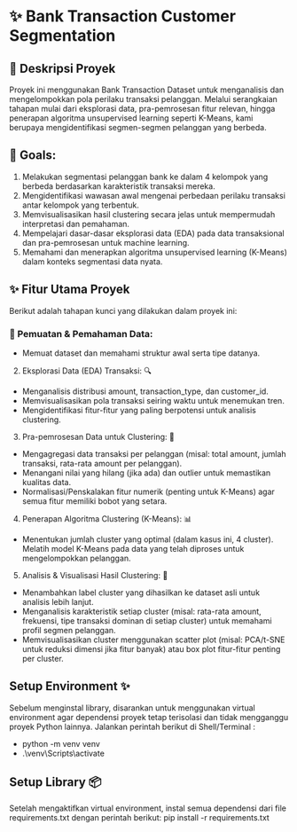 # ✨ Bank Transaction Customer Segmentation 

## 🚀 Deskripsi Proyek 
Proyek ini menggunakan Bank Transaction Dataset untuk menganalisis dan mengelompokkan pola perilaku transaksi pelanggan. Melalui serangkaian tahapan mulai dari eksplorasi data, pra-pemrosesan fitur relevan, hingga penerapan algoritma unsupervised learning seperti K-Means, kami berupaya mengidentifikasi segmen-segmen pelanggan yang berbeda.

## 🎯 Goals:
1. Melakukan segmentasi pelanggan bank ke dalam 4 kelompok yang berbeda berdasarkan karakteristik transaksi mereka.
2. Mengidentifikasi wawasan awal mengenai perbedaan perilaku transaksi antar kelompok yang terbentuk.
3. Memvisualisasikan hasil clustering secara jelas untuk mempermudah interpretasi dan pemahaman.
4. Mempelajari dasar-dasar eksplorasi data (EDA) pada data transaksional dan pra-pemrosesan untuk machine learning.
5. Memahami dan menerapkan algoritma unsupervised learning (K-Means) dalam konteks segmentasi data nyata.

## ✨ Fitur Utama Proyek 
Berikut adalah tahapan kunci yang dilakukan dalam proyek ini:

### 📂 Pemuatan & Pemahaman Data:  
- Memuat dataset dan memahami struktur awal serta tipe datanya.

2. Eksplorasi Data (EDA) Transaksi: 🔍
- Menganalisis distribusi amount, transaction_type, dan customer_id.
- Memvisualisasikan pola transaksi seiring waktu untuk menemukan tren.
- Mengidentifikasi fitur-fitur yang paling berpotensi untuk analisis clustering.
3. Pra-pemrosesan Data untuk Clustering: 🧹
- Mengagregasi data transaksi per pelanggan (misal: total amount, jumlah transaksi, rata-rata amount per pelanggan).
- Menangani nilai yang hilang (jika ada) dan outlier untuk memastikan kualitas data.
- Normalisasi/Penskalakan fitur numerik (penting untuk K-Means) agar semua fitur memiliki bobot yang setara.
4. Penerapan Algoritma Clustering (K-Means): 📊
- Menentukan jumlah cluster yang optimal (dalam kasus ini, 4 cluster).
Melatih model K-Means pada data yang telah diproses untuk mengelompokkan pelanggan.
5. Analisis & Visualisasi Hasil Clustering: 🎨
- Menambahkan label cluster yang dihasilkan ke dataset asli untuk analisis lebih lanjut.
- Menganalisis karakteristik setiap cluster (misal: rata-rata amount, frekuensi, tipe transaksi dominan di setiap cluster) untuk memahami profil segmen pelanggan.
- Memvisualisasikan cluster menggunakan scatter plot (misal: PCA/t-SNE untuk reduksi dimensi jika fitur banyak) atau box plot fitur-fitur penting per cluster.

## Setup Environment ✨
Sebelum menginstal library, disarankan untuk menggunakan virtual environment agar dependensi proyek tetap terisolasi dan tidak mengganggu proyek Python lainnya. Jalankan perintah berikut di Shell/Terminal :
- python -m venv venv
- .\venv\Scripts\activate

## Setup Library 📦
Setelah mengaktifkan virtual environment, instal semua dependensi dari file requirements.txt dengan perintah berikut: pip install -r requirements.txt

